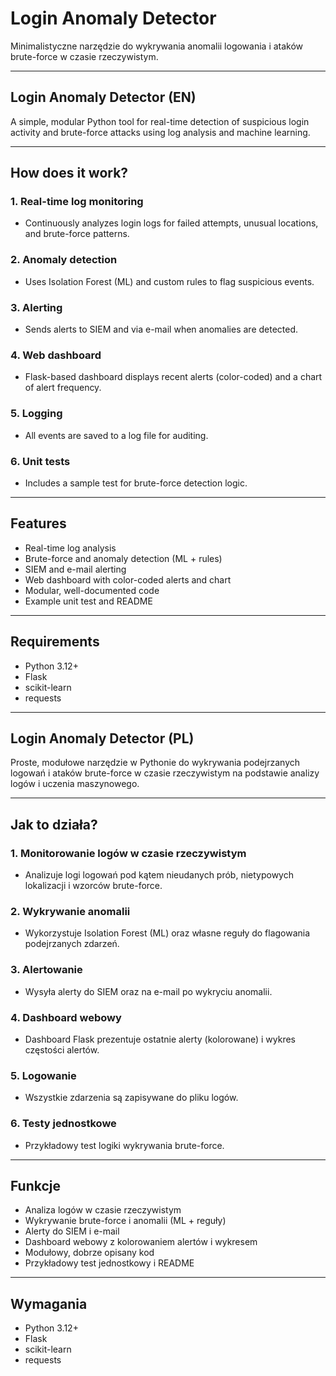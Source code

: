 # Login Anomaly Detector

Minimalistyczne narzędzie do wykrywania anomalii logowania i ataków brute-force w czasie rzeczywistym.

---

## Login Anomaly Detector (EN)

A simple, modular Python tool for real-time detection of suspicious login activity and brute-force attacks using log analysis and machine learning.

---

## How does it work?

### 1. Real-time log monitoring

- Continuously analyzes login logs for failed attempts, unusual locations, and brute-force patterns.

### 2. Anomaly detection

- Uses Isolation Forest (ML) and custom rules to flag suspicious events.

### 3. Alerting

- Sends alerts to SIEM and via e-mail when anomalies are detected.

### 4. Web dashboard

- Flask-based dashboard displays recent alerts (color-coded) and a chart of alert frequency.

### 5. Logging

- All events are saved to a log file for auditing.

### 6. Unit tests

- Includes a sample test for brute-force detection logic.

---

## Features

- Real-time log analysis
- Brute-force and anomaly detection (ML + rules)
- SIEM and e-mail alerting
- Web dashboard with color-coded alerts and chart
- Modular, well-documented code
- Example unit test and README

---

## Requirements

- Python 3.12+
- Flask
- scikit-learn
- requests

---

## Login Anomaly Detector (PL)

Proste, modułowe narzędzie w Pythonie do wykrywania podejrzanych logowań i ataków brute-force w czasie rzeczywistym na podstawie analizy logów i uczenia maszynowego.

---

## Jak to działa?

### 1. Monitorowanie logów w czasie rzeczywistym

- Analizuje logi logowań pod kątem nieudanych prób, nietypowych lokalizacji i wzorców brute-force.

### 2. Wykrywanie anomalii

- Wykorzystuje Isolation Forest (ML) oraz własne reguły do flagowania podejrzanych zdarzeń.

### 3. Alertowanie

- Wysyła alerty do SIEM oraz na e-mail po wykryciu anomalii.

### 4. Dashboard webowy

- Dashboard Flask prezentuje ostatnie alerty (kolorowane) i wykres częstości alertów.

### 5. Logowanie

- Wszystkie zdarzenia są zapisywane do pliku logów.

### 6. Testy jednostkowe

- Przykładowy test logiki wykrywania brute-force.

---

## Funkcje

- Analiza logów w czasie rzeczywistym
- Wykrywanie brute-force i anomalii (ML + reguły)
- Alerty do SIEM i e-mail
- Dashboard webowy z kolorowaniem alertów i wykresem
- Modułowy, dobrze opisany kod
- Przykładowy test jednostkowy i README

---

## Wymagania

- Python 3.12+
- Flask
- scikit-learn
- requests
